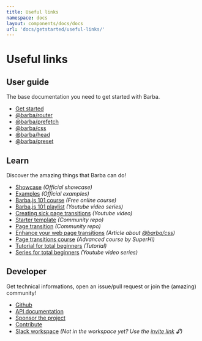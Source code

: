 ```yaml
---
title: Useful links
namespace: docs
layout: components/docs/docs
url: 'docs/getstarted/useful-links/'
---
```


# Useful links

## User guide
The base documentation you need to get started with Barba.
  - [Get started](/docs/getstarted/intro/)
  - [@barba/router](/docs/plugins/router/)
  - [@barba/prefetch](/docs/plugins/prefetch/)
  - [@barba/css](/docs/plugins/css/)
  - [@barba/head](/docs/plugins/head/)
  - [@barba/preset](/docs/plugins/preset/)

## Learn
Discover the amazing things that Barba can do!
  - [Showcase](/showcase/) _(Official showcase)_
  - [Examples](/examples/) _(Official examples)_
  - [Barba.js 101 course](https://ihatetomatoes.net/get-barba-101/) _(Free online course)_
  - [Barba.js 101 playlist](https://www.youtube.com/playlist?list=PLkEZWD8wbltmopvSzUvXw9itOosGXPEJ6) _(Youtube video series)_
  - [Creating sick page transitions](https://www.youtube.com/watch?v=aMucZErEdZg) _(Youtube video)_
  - [Starter template](https://github.com/mrsamse/barba-starter-template) _(Community repo)_
  - [Page transition](https://github.com/karanmhatre1/barba-page-transition-example) _(Community repo)_
  - [Enhance your web page transitions](https://smth.uk/enhance-your-web-page-transitions/) _(Article about [@barba/css](/docs/plugins/css/))_
  - [Page transitions course](https://www.superhi.com/courses/smooth-page-transitions-effects) _(Advanced course by SuperHi)_
  - [Tutorial for total beginners](https://waelyasmina.com/barba-js-v2-tutorial-for-total-beginners/) _(Tutorial)_
  - [Series for total beginners](https://www.youtube.com/playlist?list=PLjcjAqAnHd1Hs-f1ggrVaIdbRYiqaaL73) _(Youtube video series)_

## Developer
Get technical informations, open an issue/pull request or join the (amazing) community!
  - [Github](https://github.com/barbajs/barba/)
  - <a href="https://barba.js.org/api/" target="_blank">API documentation</a>
  - <a href="https://github.com/barbajs/barba#sponsor" target="_blank">Sponsor the project</a>
  - <a href="https://github.com/barbajs/barba#contribute" target="_blank">Contribute</a>
  - [Slack workspace](https://barbajs.slack.com) _(Not in the workspace yet? Use the <a href="{% slack_invite %}" target="_blank">invite link</a> 🔓)_
